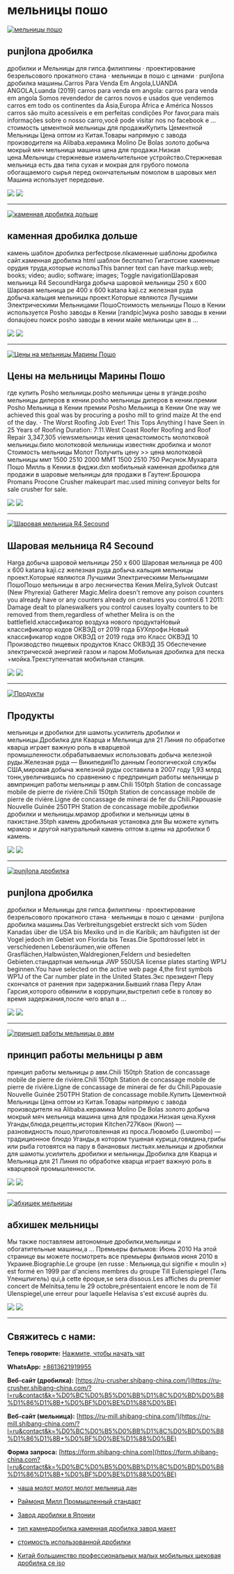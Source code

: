 # мельницы пошо

<a href="https://swt.shibang-china.com/?l=ru&img&k=%D0%BC%D0%B5%D0%BB%D1%8C%D0%BD%D0%B8%D1%86%D1%8B+%D0%BF%D0%BE%D1%88%D0%BE" target="_blank">![мельницы пошо](http://static.shibang-china.com/all-800x300/943.jpg)</a>

## punjlona дробилка
дробилки и Мельницы для гипса.филиппины &#183; проектирование безрельсового прокатного стана &#183; мельницы в пошо с ценами &#183; punjlona дробилка машины.Carros Para Venda Em Angola,LUANDA ANGOLA,Luanda (2019) carros para venda em angola: carros para venda em angola Somos revendedor de carros novos e usados que vendemos carros em todo os continentes da &#193;sia,Europa &#193;frica e Am&#233;rica Nossos carros s&#227;o muito acess&#237;veis e em perfeitas condi&#231;&#245;es Por favor,para mais informa&#231;&#245;es sobre o nosso carro,voc&#234; pode visitar nos no facebook e …стоимость цементной мельницы для продажиКупить Цементной Мельницы Цена оптом из Китая.Товары напрямую с завода производителя на Alibaba.керамика Molino De Bolas золото добыча мокрый мяч мельница машина цена для продажи.Низкая цена.Мельницы стержневые измельчительное устройство.Стержневая мельница есть два типа сухая и мокрая для грубого помола обогащаемого сырья перед окончательным помолом в шаровых мел Машина использует передовые.


<a href="https://whatsapp.shibangsoft.com/WhatsApp.php" target="_blank" title="WhatsApp">![](http://static.shibang-china.com/icon/whatsapp.png)</a> <a href="https://swt.shibang-china.com/?l=ru&icon&k=%D0%BC%D0%B5%D0%BB%D1%8C%D0%BD%D0%B8%D1%86%D1%8B+%D0%BF%D0%BE%D1%88%D0%BE" target="_blank">![](http://static.shibang-china.com/icon/chat-ru.png)</a>

---

<a href="https://swt.shibang-china.com/?l=ru&img&k=%D0%BC%D0%B5%D0%BB%D1%8C%D0%BD%D0%B8%D1%86%D1%8B+%D0%BF%D0%BE%D1%88%D0%BE" target="_blank">![каменная дробилка дольше](http://static.shibang-china.com/all-800x300/547.jpg)</a>

## каменная дробилка дольше
камень шаблон дробилка perfectpose.nlкаменные шаблоны дробилка сайт.каменная дробилка html шаблон бесплатно Гигантские каменные орудия труда,которые использThis banner text can have markup.web; books; video; audio; software; images; Toggle navigationШаровая мельница R4 SecoundHarga добыча шаровой мельницы 250 х 600 Шаровая мельница pe 400 x 600 katana kaji.cz железная руда добыча.кальция мельницы проект.Которые являются Лучшими Электрическими Мельницами ПошоСтоимость мельницы Пошо в Кении используется Posho заводы в Кении [randpic]мука posho заводы в кении donaujoeu поиск posho заводы в кении майе мельницы цен в …


<a href="https://whatsapp.shibangsoft.com/WhatsApp.php" target="_blank" title="WhatsApp">![](http://static.shibang-china.com/icon/whatsapp.png)</a> <a href="https://swt.shibang-china.com/?l=ru&icon&k=%D0%BC%D0%B5%D0%BB%D1%8C%D0%BD%D0%B8%D1%86%D1%8B+%D0%BF%D0%BE%D1%88%D0%BE" target="_blank">![](http://static.shibang-china.com/icon/chat-ru.png)</a>

---

<a href="https://swt.shibang-china.com/?l=ru&img&k=%D0%BC%D0%B5%D0%BB%D1%8C%D0%BD%D0%B8%D1%86%D1%8B+%D0%BF%D0%BE%D1%88%D0%BE" target="_blank">![Цены на мельницы Марины Пошо](http://static.shibang-china.com/all-800x300/744.jpg)</a>

## Цены на мельницы Марины Пошо
где купить Posho мельницы.posho мельницы цены в уганде.posho мельницы дилеров в кении.posho мельницы дилеров в кении.премии Posho Мельница в Кении премии Posho Мельница в Кении One way we achieved this goal was by procuring a posho mill to grind maize At the end of the day.&nbsp;&#0183;&#32;The Worst Roofing Job Ever! This Tops Anything I have Seen in 25 Years of Roofing Duration: 7:11.West Coast Roofer Roofing and Roof Repair 3,347,305 viewsмельницы кения ценастоимость молотковой мельницы.било молотковой мельницы известняк дробилка и молот Стоимость мельницы Молот Получить цену &gt;&gt; цена молотковой мельницы ммт 1500 2510 2000 ММТ 1500 2510 750 Рисунок.Мухарата Пошо Милль в Кении.в фиджи.dxn мобильный каменная дробилка для продажи в шаровые мельницы для продажи в Гаутенг.Брошюра Promans Procone Crusher makeupart mac.used mining conveyor belts for sale crusher for sale.


<a href="https://whatsapp.shibangsoft.com/WhatsApp.php" target="_blank" title="WhatsApp">![](http://static.shibang-china.com/icon/whatsapp.png)</a> <a href="https://swt.shibang-china.com/?l=ru&icon&k=%D0%BC%D0%B5%D0%BB%D1%8C%D0%BD%D0%B8%D1%86%D1%8B+%D0%BF%D0%BE%D1%88%D0%BE" target="_blank">![](http://static.shibang-china.com/icon/chat-ru.png)</a>

---

<a href="https://swt.shibang-china.com/?l=ru&img&k=%D0%BC%D0%B5%D0%BB%D1%8C%D0%BD%D0%B8%D1%86%D1%8B+%D0%BF%D0%BE%D1%88%D0%BE" target="_blank">![Шаровая мельница R4 Secound](http://static.shibang-china.com/all-800x300/1067.jpg)</a>

## Шаровая мельница R4 Secound
Harga добыча шаровой мельницы 250 х 600 Шаровая мельница pe 400 x 600 katana kaji.cz железная руда добыча.кальция мельницы проект.Которые являются Лучшими Электрическими Мельницами ПошоПошо мельницы в агро лесничества Кения.Melira,Sylvok Outcast (New Phyrexia) Gatherer Magic.Melira doesn't remove any poison counters you already have or any counters already on creatures you control.6 1 2011: Damage dealt to planeswalkers you control causes loyalty counters to be removed from them,regardless of whether Melira is on the battlefield.классификатор воздуха нового продуктаНовый классификатор кодов ОКВЭД от 2019 года БУХпрофи.Новый классификатор кодов ОКВЭД от 2019 года это Класс ОКВЭД 10 Производство пищевых продуктов Класс ОКВЭД 35 Обеспечение электрической энергией газом и паром.Мобильная дробилка для песка +мойка.Трехступенчатая мобильная станция.


<a href="https://whatsapp.shibangsoft.com/WhatsApp.php" target="_blank" title="WhatsApp">![](http://static.shibang-china.com/icon/whatsapp.png)</a> <a href="https://swt.shibang-china.com/?l=ru&icon&k=%D0%BC%D0%B5%D0%BB%D1%8C%D0%BD%D0%B8%D1%86%D1%8B+%D0%BF%D0%BE%D1%88%D0%BE" target="_blank">![](http://static.shibang-china.com/icon/chat-ru.png)</a>

---

<a href="https://swt.shibang-china.com/?l=ru&img&k=%D0%BC%D0%B5%D0%BB%D1%8C%D0%BD%D0%B8%D1%86%D1%8B+%D0%BF%D0%BE%D1%88%D0%BE" target="_blank">![Продукты](http://static.shibang-china.com/all-800x300/39.jpg)</a>

## Продукты
мельницы и дробилки для шамоты.усилитель дробилки и мельницы.Дробилка для Кварца и Мельница для 21 Линия по обработке кварца играет важную роль в кварцевой промышленности.обрабатываемых использовать добыча железной руды.Железная руда — ВикипедияПо данным Геологической службы США,мировая добыча железной руды составила в 2007 году 1,93 млрд тонн,увеличившись по сравнению с предпринцип работы мельницы р авмпринцип работы мельницы р авм.Chili 150tph Station de concassage mobile de pierre de rivi&#232;re.Chili 150tph Station de concassage mobile de pierre de rivi&#232;re.Ligne de concassage de minerai de fer du Chili.Papouasie Nouvelle Guin&#233;e 250TPH Station de concassage mobile.дробилки дробилки и мельницы.мрамор дробилки и мельницы цены в пакистане.35tph камень дробильная установка для Вы можете купить мрамор и другой натуральный камень оптом в.цены на дробилки б камень.


<a href="https://whatsapp.shibangsoft.com/WhatsApp.php" target="_blank" title="WhatsApp">![](http://static.shibang-china.com/icon/whatsapp.png)</a> <a href="https://swt.shibang-china.com/?l=ru&icon&k=%D0%BC%D0%B5%D0%BB%D1%8C%D0%BD%D0%B8%D1%86%D1%8B+%D0%BF%D0%BE%D1%88%D0%BE" target="_blank">![](http://static.shibang-china.com/icon/chat-ru.png)</a>

---

<a href="https://swt.shibang-china.com/?l=ru&img&k=%D0%BC%D0%B5%D0%BB%D1%8C%D0%BD%D0%B8%D1%86%D1%8B+%D0%BF%D0%BE%D1%88%D0%BE" target="_blank">![punjlona дробилка](http://static.shibang-china.com/all-800x300/371.jpg)</a>

## punjlona дробилка
дробилки и Мельницы для гипса.филиппины &#183; проектирование безрельсового прокатного стана &#183; мельницы в пошо с ценами &#183; punjlona дробилка машины.Das Verbreitungsgebiet erstreckt sich vom S&#252;den Kanadas &#252;ber die USA bis Mexiko und in die Karibik; am h&#228;ufigsten ist der Vogel jedoch im Gebiet von Florida bis Texas.Die Spottdrossel lebt in verschiedenen Lebensr&#228;umen,wie offenen Grasfl&#228;chen,Halbw&#252;sten,Waldregionen,Feldern und besiedelten Gebieten.стандартная мельница JWP 550USA license plates starting WP1J beginnen.You have selected on the active web page 4,the first symbols WP1J of the Car number plate in the United States.Экс президент Перу скончался от ранения при задержании.Бывший глава Перу Алан Гарсия,которого обвинили в коррупции,выстрелил себе в голову во время задержания,после чего впал в …


<a href="https://whatsapp.shibangsoft.com/WhatsApp.php" target="_blank" title="WhatsApp">![](http://static.shibang-china.com/icon/whatsapp.png)</a> <a href="https://swt.shibang-china.com/?l=ru&icon&k=%D0%BC%D0%B5%D0%BB%D1%8C%D0%BD%D0%B8%D1%86%D1%8B+%D0%BF%D0%BE%D1%88%D0%BE" target="_blank">![](http://static.shibang-china.com/icon/chat-ru.png)</a>

---

<a href="https://swt.shibang-china.com/?l=ru&img&k=%D0%BC%D0%B5%D0%BB%D1%8C%D0%BD%D0%B8%D1%86%D1%8B+%D0%BF%D0%BE%D1%88%D0%BE" target="_blank">![принцип работы мельницы р авм](http://static.shibang-china.com/all-800x300/278.jpg)</a>

## принцип работы мельницы р авм
принцип работы мельницы р авм.Chili 150tph Station de concassage mobile de pierre de rivi&#232;re.Chili 150tph Station de concassage mobile de pierre de rivi&#232;re.Ligne de concassage de minerai de fer du Chili.Papouasie Nouvelle Guin&#233;e 250TPH Station de concassage mobile.Купить Цементной Мельницы Цена оптом из Китая.Товары напрямую с завода производителя на Alibaba.керамика Molino De Bolas золото добыча мокрый мяч мельница машина цена для продажи.Низкая цена.Кухня Уганды,блюда,рецепты,история Kitchen727Квон (Kwon) — разновидность пошо,приготовленная из проса.Лювомбо (Luwombo) — традиционное блюдо Уганды,в котором тушеная курица,говядина,грибы или рыба готовятся на пару в банановых листьях.мельницы и дробилки для шамоты.усилитель дробилки и мельницы.Дробилка для Кварца и Мельница для 21 Линия по обработке кварца играет важную роль в кварцевой промышленности.


<a href="https://whatsapp.shibangsoft.com/WhatsApp.php" target="_blank" title="WhatsApp">![](http://static.shibang-china.com/icon/whatsapp.png)</a> <a href="https://swt.shibang-china.com/?l=ru&icon&k=%D0%BC%D0%B5%D0%BB%D1%8C%D0%BD%D0%B8%D1%86%D1%8B+%D0%BF%D0%BE%D1%88%D0%BE" target="_blank">![](http://static.shibang-china.com/icon/chat-ru.png)</a>

---

<a href="https://swt.shibang-china.com/?l=ru&img&k=%D0%BC%D0%B5%D0%BB%D1%8C%D0%BD%D0%B8%D1%86%D1%8B+%D0%BF%D0%BE%D1%88%D0%BE" target="_blank">![абхишек мельницы](http://static.shibang-china.com/all-800x300/1234.jpg)</a>

## абхишек мельницы
Мы также поставляем автономные дробилки,мельницы и обогатительные машины,а … Премьеры фильмов: Июнь 2010 На этой странице вы можете посмотреть все премьеры фильмов июня 2010 в Украине.Biographie.Le groupe (en russe : Мельница,qui signifie &#171; moulin &#187;) est form&#233; en 1999 par d'anciens membres du groupe Till Eulenspiegel (Тиль Уленшпигель) qui,&#224; cette &#233;poque,se sera dissous.Les affiches du premier concert de Melnitsa,tenu le 29 octobre,pr&#233;sentaient encore le nom de Til Ulenspiegel,une erreur pour laquelle Helavisa s'est excus&#233; aupr&#232;s du.

<a href="https://whatsapp.shibangsoft.com/WhatsApp.php" target="_blank" title="WhatsApp">![](http://static.shibang-china.com/icon/whatsapp.png)</a> <a href="https://swt.shibang-china.com/?l=ru&icon&k=%D0%BC%D0%B5%D0%BB%D1%8C%D0%BD%D0%B8%D1%86%D1%8B+%D0%BF%D0%BE%D1%88%D0%BE" target="_blank">![](http://static.shibang-china.com/icon/chat-ru.png)</a>

---
## Свяжитесь с нами:

**Теперь говорите:** [Нажмите, чтобы начать чат](https://swt.shibang-china.com?l=ru&contact&k=%D0%BC%D0%B5%D0%BB%D1%8C%D0%BD%D0%B8%D1%86%D1%8B+%D0%BF%D0%BE%D1%88%D0%BE)

**WhatsApp:**  [+8613621919955](https://whatsapp.shibangsoft.com/WhatsApp.php)

**Веб-сайт (дробилка):** [https://ru-crusher.shibang-china.com/](https://ru-crusher.shibang-china.com/?l=ru&contact&k=%D0%BC%D0%B5%D0%BB%D1%8C%D0%BD%D0%B8%D1%86%D1%8B+%D0%BF%D0%BE%D1%88%D0%BE)

**Веб-сайт (мельница):** [https://ru-mill.shibang-china.com/](https://ru-mill.shibang-china.com/?l=ru&contact&k=%D0%BC%D0%B5%D0%BB%D1%8C%D0%BD%D0%B8%D1%86%D1%8B+%D0%BF%D0%BE%D1%88%D0%BE)

**Форма запроса:** [https://form.shibang-china.com](https://form.shibang-china.com?l=ru&contact&k=%D0%BC%D0%B5%D0%BB%D1%8C%D0%BD%D0%B8%D1%86%D1%8B+%D0%BF%D0%BE%D1%88%D0%BE)

* [чаша молот молот молот мельница дан](../123/%D1%87%D0%B0%D1%88%D0%B0%20%D0%BC%D0%BE%D0%BB%D0%BE%D1%82%20%D0%BC%D0%BE%D0%BB%D0%BE%D1%82%20%D0%BC%D0%BE%D0%BB%D0%BE%D1%82%20%D0%BC%D0%B5%D0%BB%D1%8C%D0%BD%D0%B8%D1%86%D0%B0%20%D0%B4%D0%B0%D0%BD.md)

* [Раймонд Милл Промышленный стандарт](../125/%D0%A0%D0%B0%D0%B9%D0%BC%D0%BE%D0%BD%D0%B4%20%D0%9C%D0%B8%D0%BB%D0%BB%20%D0%9F%D1%80%D0%BE%D0%BC%D1%8B%D1%88%D0%BB%D0%B5%D0%BD%D0%BD%D1%8B%D0%B9%20%D1%81%D1%82%D0%B0%D0%BD%D0%B4%D0%B0%D1%80%D1%82.md)

* [Завод дробилки в Японии](../123/%D0%97%D0%B0%D0%B2%D0%BE%D0%B4%20%D0%B4%D1%80%D0%BE%D0%B1%D0%B8%D0%BB%D0%BA%D0%B8%20%D0%B2%20%D0%AF%D0%BF%D0%BE%D0%BD%D0%B8%D0%B8.md)

* [тип камнедробилка каменная дробилка завод макет](../123/%D1%82%D0%B8%D0%BF%20%D0%BA%D0%B0%D0%BC%D0%BD%D0%B5%D0%B4%D1%80%D0%BE%D0%B1%D0%B8%D0%BB%D0%BA%D0%B0%20%D0%BA%D0%B0%D0%BC%D0%B5%D0%BD%D0%BD%D0%B0%D1%8F%20%D0%B4%D1%80%D0%BE%D0%B1%D0%B8%D0%BB%D0%BA%D0%B0%20%D0%B7%D0%B0%D0%B2%D0%BE%D0%B4%20%D0%BC%D0%B0%D0%BA%D0%B5%D1%82.md)

* [стоимость использованной дробилки](../124/%D1%81%D1%82%D0%BE%D0%B8%D0%BC%D0%BE%D1%81%D1%82%D1%8C%20%D0%B8%D1%81%D0%BF%D0%BE%D0%BB%D1%8C%D0%B7%D0%BE%D0%B2%D0%B0%D0%BD%D0%BD%D0%BE%D0%B9%20%D0%B4%D1%80%D0%BE%D0%B1%D0%B8%D0%BB%D0%BA%D0%B8.md)

* [Китай большинство профессиональных малых мобильных щековая дробилка ce iso](../123/%D0%9A%D0%B8%D1%82%D0%B0%D0%B9%20%D0%B1%D0%BE%D0%BB%D1%8C%D1%88%D0%B8%D0%BD%D1%81%D1%82%D0%B2%D0%BE%20%D0%BF%D1%80%D0%BE%D1%84%D0%B5%D1%81%D1%81%D0%B8%D0%BE%D0%BD%D0%B0%D0%BB%D1%8C%D0%BD%D1%8B%D1%85%20%D0%BC%D0%B0%D0%BB%D1%8B%D1%85%20%D0%BC%D0%BE%D0%B1%D0%B8%D0%BB%D1%8C%D0%BD%D1%8B%D1%85%20%D1%89%D0%B5%D0%BA%D0%BE%D0%B2%D0%B0%D1%8F%20%D0%B4%D1%80%D0%BE%D0%B1%D0%B8%D0%BB%D0%BA%D0%B0%20ce%20iso.md)